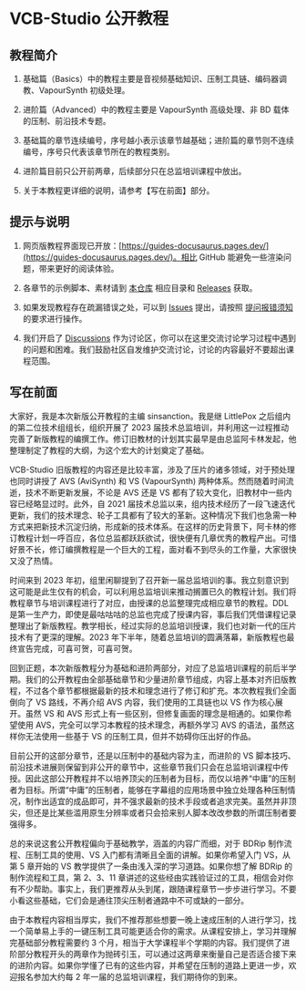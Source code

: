 # VCB-Studio 公开教程

## 教程简介

1. 基础篇（Basics）中的教程主要是音视频基础知识、压制工具链、编码器调教、VapourSynth 初级处理。

2. 进阶篇（Advanced）中的教程主要是 VapourSynth 高级处理、非 BD 载体的压制、前沿技术专题。

3. 基础篇的章节连续编号，序号越小表示该章节越基础；进阶篇的章节则不连续编号，序号只代表该章节所在的教程类别。

4. 进阶篇目前只公开前两章，后续部分只在总监培训课程中放出。

5. 关于本教程更详细的说明，请参考【写在前面】部分。

## 提示与说明

1. 网页版教程界面现已开放：[https://guides-docusaurus.pages.dev/](https://guides-docusaurus.pages.dev/)。相比 GitHub 能避免一些渲染问题，带来更好的阅读体验。

2. 各章节的示例脚本、素材请到 [本仓库](https://github.com/vcb-s/guides) 相应目录和 [Releases](https://github.com/vcb-s/guides/releases) 获取。

3. 如果发现教程存在疏漏错误之处，可以到 [Issues](https://github.com/vcb-s/guides/issues) 提出，请按照 [提问报错须知](https://github.com/vcb-s/guides/issues/8) 的要求进行操作。

4. 我们开启了 [Discussions](https://github.com/vcb-s/guides/discussions) 作为讨论区，你可以在这里交流讨论学习过程中遇到的问题和困难。我们鼓励社区自发维护交流讨论，讨论的内容最好不要超出课程范围。

## 写在前面

大家好，我是本次新版公开教程的主编 sinsanction。我是继 LittlePox 之后组内的第二位技术组组长，组织开展了 2023 届技术总监培训，并利用这一过程推动完善了新版教程的编撰工作。修订旧教材的计划其实最早是由总监阿卡林发起，他整理制定了教程的大纲，为这个宏大的计划奠定了基础。

VCB-Studio 旧版教程的内容还是比较丰富，涉及了压片的诸多领域，对于预处理也同时讲授了 AVS (AviSynth) 和 VS (VapourSynth) 两种体系。然而随着时间流逝，技术不断更新发展，不论是 AVS 还是 VS 都有了较大变化，旧教材中一些内容已经略显过时。此外，自 2021 届技术总监以来，组内技术经历了一段飞速迭代更新，我们的技术理念、轮子工具都有了较大的革新。这种情况下我们也急需一种方式来把新技术沉淀归纳，形成新的技术体系。在这样的历史背景下，阿卡林的修订教程计划一呼百应，各位总监都跃跃欲试，很快便有几章优秀的教程产出。可惜好景不长，修订编撰教程是一个巨大的工程，面对看不到尽头的工作量，大家很快又没了热情。

时间来到 2023 年初，组里闲聊提到了召开新一届总监培训的事。我立刻意识到这可能是此生仅有的机会，可以利用总监培训来推动搁置已久的教程计划。我们将教程章节与培训课程进行了对应，由授课的总监整理完成相应章节的教程。DDL 是第一生产力，即使是最咕咕咕的总监也完成了授课内容，事后我们凭借课程记录整理出了新版教程。教学相长，经过实际的总监培训授课，我们也对新一代的压片技术有了更深的理解。2023 年下半年，随着总监培训的圆满落幕，新版教程也最终宣告完成，可喜可贺，可喜可贺。

回到正题，本次新版教程分为基础和进阶两部分，对应了总监培训课程的前后半学期。我们的公开教程由全部基础章节和少量进阶章节组成，内容上基本对齐旧版教程，不过各个章节都根据最新的技术和理念进行了修订和扩充。本次教程我们全面倒向了 VS 路线，不再介绍 AVS 内容，我们使用的工具链也以 VS 作为核心展开。虽然 VS 和 AVS 形式上有一些区别，但修复画面的理念是相通的。如果你希望使用 AVS，完全可以学习本教程的技术理念，再额外学习 AVS 的语法，虽然这样你无法使用一些基于 VS 的压制工具，但并不妨碍你压出好的作品。

目前公开的这部分章节，还是以压制中的基础内容为主，而进阶的 VS 脚本技巧、前沿技术进展则保留到非公开的章节中，这些章节我们只会在总监培训课程中传授。因此这部公开教程并不以培养顶尖的压制者为目标，而仅以培养“中庸”的压制者为目标。所谓“中庸”的压制者，能够在字幕组的应用场景中独立处理各种压制情况，制作出适宜的成品即可，并不强求最新的技术手段或者追求完美。虽然并非顶尖，但还是比某些滥用原生分辨率或者只会拾来别人脚本改改参数的所谓压制者要强得多。

总的来说这套公开教程偏向于基础教学，涵盖的内容广而细，对于 BDRip 制作流程、压制工具的使用、VS 入门都有清晰且全面的讲解。如果你希望入门 VS，从第 5 章开始的 VS 教学提供了一条由浅入深的学习道路。如果你想了解 BDRip 的制作流程和工具，第 2、3、11 章讲述的这些经由实践验证过的工具，相信会对你有不少帮助。事实上，我们更推荐从头到尾，跟随课程章节一步步进行学习。不要小看这些基础，它们会是通往顶尖压制者通路中不可或缺的一部分。

由于本教程内容相当厚实，我们不推荐那些想要一晚上速成压制的人进行学习，找一个简单易上手的一键压制工具可能更适合你的需求。从课程安排上，学习并理解完基础部分教程需要约 3 个月，相当于大学课程半个学期的内容。我们提供了进阶部分教程开头的两章作为抛砖引玉，可以通过这两章来衡量自己是否适合接下来的进阶内容。如果你学懂了已有的这些内容，并希望在压制的道路上更进一步，欢迎报名参加大约每 2 年一届的总监培训课程，我们期待你的到来。
